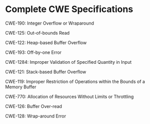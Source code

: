 

# Complete CWE Specifications

CWE-190: Integer Overflow or Wraparound

CWE-125: Out-of-bounds Read

CWE-122: Heap-based Buffer Overflow

CWE-193: Off-by-one Error

CWE-1284: Improper Validation of Specified Quantity in Input

CWE-121: Stack-based Buffer Overflow

CWE-119: Improper Restriction of Operations within the Bounds of a Memory Buffer

CWE-770: Allocation of Resources Without Limits or Throttling

CWE-126: Buffer Over-read

CWE-128: Wrap-around Error